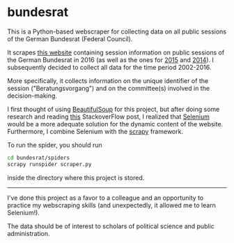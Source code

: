 # bundesrat

This is a Python-based webscraper for collecting data on all public sessions of the German Bundesrat (Federal Council). 

It scrapes [this website](http://www.bundesrat.de/DE/dokumente/beratungsvorgaenge/2016/beratungsvorgaenge-node.html) containing session information on public sessions of the German Bundesrat in 2016 (as well as the ones for [2015](http://www.bundesrat.de/DE/dokumente/beratungsvorgaenge/2015/beratungsvorgaenge-node.html) and [2014](http://www.bundesrat.de/DE/dokumente/beratungsvorgaenge/2014/beratungsvorgaenge-node.html)). I subsequently decided to collect all data for the time period 2002-2016.

More specifically, it collects information on the unique identifier of the session ("Beratungsvorgang") and on the committee(s) involved in the decision-making. 

I first thought of using [BeautifulSoup](https://www.crummy.com/software/BeautifulSoup/bs4/doc/) for this project, but after doing some research and reading [this](http://stackoverflow.com/questions/17436014/selenium-versus-beautifulsoup-for-web-scraping) StackoverFlow post, I realized that [Selenium](http://selenium-python.readthedocs.io/getting-started.html) would be a more adequate solution for the dynamic content of the website. Furthermore, I combine Selenium with the [scrapy](https://scrapy.org) framework.

To run the spider, you should run

```bash
cd bundesrat/spiders
scrapy runspider scraper.py
```

inside the directory where this project is stored. 
    
***
I've done this project as a favor to a colleague and an opportunity to practice my webscraping skills (and unexpectedly, it allowed me to learn Selenium!). 

The data should be of interest to scholars of political science and public administration.
